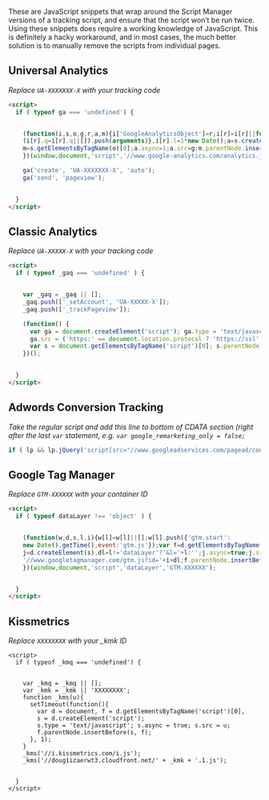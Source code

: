 These are JavaScript snippets that wrap around the Script Manager versions of a tracking script,
and ensure that the script won’t be run twice. Using these snippets does require a working knowledge
of JavaScript. This is definitely a hacky workaround, and in most cases, the much better solution
is to manually remove the scripts from individual pages.



## Universal Analytics
*Replace `UA-XXXXXXX-X` with your tracking code*

```html
<script>
  if ( typeof ga === 'undefined') {


    (function(i,s,o,g,r,a,m){i['GoogleAnalyticsObject']=r;i[r]=i[r]||function(){
    (i[r].q=i[r].q||[]).push(arguments)},i[r].l=1*new Date();a=s.createElement(o),
    m=s.getElementsByTagName(o)[0];a.async=1;a.src=g;m.parentNode.insertBefore(a,m)
    })(window,document,'script','//www.google-analytics.com/analytics.js','ga');

    ga('create', 'UA-XXXXXXX-X', 'auto');
    ga('send', 'pageview');


  }
</script>
```




## Classic Analytics
*Replace `UA-XXXXX-X` with your tracking code*

```html
<script>
  if ( typeof _gaq === 'undefined' ) {


    var _gaq = _gaq || [];
    _gaq.push(['_setAccount', 'UA-XXXXX-X']);
    _gaq.push(['_trackPageview']);

    (function() {
      var ga = document.createElement('script'); ga.type = 'text/javascript'; ga.async = true;
      ga.src = ('https:' == document.location.protocol ? 'https://ssl' : 'http://www') + '.google-analytics.com/ga.js';
      var s = document.getElementsByTagName('script')[0]; s.parentNode.insertBefore(ga, s);
    })();


  }
</script>
```




## Adwords Conversion Tracking
*Take the regular script and add this line to bottom of CDATA section (right after the last `var` statement, e.g. `var google_remarketing_only = false;`*

```javascript
if ( lp && lp.jQuery('script[src="//www.googleadservices.com/pagead/conversion.js"]').length > 0 ) google_conversion_id = 0;
```




## Google Tag Manager
*Replace `GTM-XXXXXX` with your container ID*

```html
<script>
  if ( typeof dataLayer !== 'object' ) {


    (function(w,d,s,l,i){w[l]=w[l]||[];w[l].push({'gtm.start':
    new Date().getTime(),event:'gtm.js'});var f=d.getElementsByTagName(s)[0],
    j=d.createElement(s),dl=l!='dataLayer'?'&l='+l:'';j.async=true;j.src=
    '//www.googletagmanager.com/gtm.js?id='+i+dl;f.parentNode.insertBefore(j,f);
    })(window,document,'script','dataLayer','GTM-XXXXXX');


  }
</script>
```




## Kissmetrics
*Replace `XXXXXXXX` with your _kmk ID*

```
<script>
  if ( typeof _kmq === 'undefined') {


    var _kmq = _kmq || [];
    var _kmk = _kmk || 'XXXXXXXX';
    function _kms(u){
      setTimeout(function(){
        var d = document, f = d.getElementsByTagName('script')[0],
        s = d.createElement('script');
        s.type = 'text/javascript'; s.async = true; s.src = u;
        f.parentNode.insertBefore(s, f);
      }, 1);
    }
    _kms('//i.kissmetrics.com/i.js');
    _kms('//doug1izaerwt3.cloudfront.net/' + _kmk + '.1.js');


  }
</script>
```
